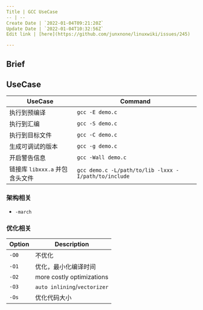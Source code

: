 ```yaml
---
Title | GCC UseCase
-- | --
Create Date | `2022-01-04T09:21:20Z`
Update Date | `2022-01-04T10:32:56Z`
Edit link | [here](https://github.com/junxnone/linuxwiki/issues/245)

---
```

## Brief

## UseCase

UseCase | Command
-- | --
执行到预编译 | `gcc -E demo.c`
执行到汇编 | `gcc -S demo.c`
执行到目标文件 | `gcc -C demo.c`
生成可调试的版本 | `gcc -g demo.c`
开启警告信息 | `gcc -Wall demo.c`
链接库 `libxxx.a` 并包含头文件 | `gcc demo.c -L/path/to/lib -lxxx -I/path/to/include` 


### 架构相关
- `-march`

### 优化相关

Option | Description
-- | --
`-O0` | 不优化
`-O1` | 优化，最小化编译时间
`-O2` | more costly optimizations
`-O3` | `auto inlining`/`vectorizer`
`-Os` | 优化代码大小


